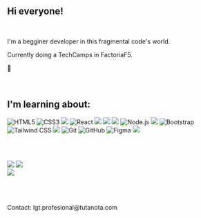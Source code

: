 ## Hi everyone! 
<br>

<p> I'm a begginer developer in this fragmental code's world.</p>
<p>Currently doing a TechCamps in FactoriaF5.</p> 👩


<br>
<br>
<br>

## I'm learning about:

![HTML5](https://ziadoua.github.io/m3-Markdown-Badges/badges/HTML/html2.svg) ![CSS3](https://ziadoua.github.io/m3-Markdown-Badges/badges/CSS/css2.svg) ![](https://ziadoua.github.io/m3-Markdown-Badges/badges/Javascript/javascript2.svg) ![React](https://ziadoua.github.io/m3-Markdown-Badges/badges/React/react2.svg) ![](https://ziadoua.github.io/m3-Markdown-Badges/badges/Java/java3.svg) ![](https://ziadoua.github.io/m3-Markdown-Badges/badges/JSON/json2.svg) ![](https://ziadoua.github.io/m3-Markdown-Badges/badges/VisualStudioCode/visualstudiocode2.svg) ![Node.js](https://ziadoua.github.io/m3-Markdown-Badges/badges/NodeJS/nodejs2.svg) ![](https://ziadoua.github.io/m3-Markdown-Badges/badges/Axios/axios2.svg) ![Bootstrap](https://ziadoua.github.io/m3-Markdown-Badges/badges/Bootstrap/bootstrap2.svg) ![Tailwind CSS](https://ziadoua.github.io/m3-Markdown-Badges/badges/TailwindCSS/tailwindcss2.svg) ![]( 	https://ziadoua.github.io/m3-Markdown-Badges/badges/Postman/postman1.svg) ![Git](https://ziadoua.github.io/m3-Markdown-Badges/badges/Git/git2.svg) ![GitHub](https://ziadoua.github.io/m3-Markdown-Badges/badges/Github/github1.svg) ![Figma](https://ziadoua.github.io/m3-Markdown-Badges/badges/Figma/figma2.svg) ![](https://ziadoua.github.io/m3-Markdown-Badges/badges/Obsidian/obsidian2.svg)

<br>
<br>

![](http://github-profile-summary-cards.vercel.app/api/cards/most-commit-language?username=Lgtf5&theme=default) ![](http://github-profile-summary-cards.vercel.app/api/cards/stats?username=Lgtf5&theme=default) 
<br>
![](https://komarev.com/ghpvc/?username=Lgtf-github-username&color=e4bf57)  
<br>
<br>
<br>

<p> Contact:  lgt.profesional@tutanota.com </p>
